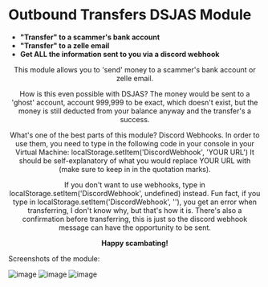 # Outbound Transfers DSJAS Module
- **"Transfer" to a scammer's bank account**
- **"Transfer" to a zelle email**
- **Get ALL the information sent to you via a discord webhook**

<p align="center">
This module allows you to 'send' money to a scammer's bank account or zelle email.
</p>

<p align="center">
How is this even possible with DSJAS?
The money would be sent to a 'ghost' account, account 999,999 to be exact, which doesn't exist, but the money is still deducted from your balance anyway and the transfer's a success.
</p>  
<p align="center">
What's one of the best parts of this module?
Discord Webhooks. In order to use them, you need to type in the following code in your console in your Virtual Machine: localStorage.setItem('DiscordWebhook', 'YOUR URL')
It should be self-explanatory of what you would replace YOUR URL with (make sure to keep in in the quotation marks).
  </p>
<p align="center">
If you don't want to use webhooks, type in localStorage.setItem('DiscordWebhook', undefined) instead. Fun fact, if you type in localStorage.setItem('DiscordWebhook', ''), you get an error when transferring, I don't know why, but that's how it is. There's also a confirmation before transferring, this is just so the discord webhook message can have the opportunity to be sent.
  </p>
<p align="center">
  <b>Happy scambating!</b>
</p>

Screenshots of the module:

![image](https://user-images.githubusercontent.com/67515314/184163609-cf3af35d-6d94-4e58-93d5-f3a0e5331f4f.png)
![image](https://user-images.githubusercontent.com/67515314/184163688-818b0044-5677-42aa-87aa-ab71e3b89c7d.png)
![image](https://user-images.githubusercontent.com/67515314/184163848-d55d6fc9-5df3-445f-9f62-8401be6c10f1.png)

